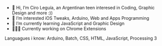 - 👋 Hi, I’m Ciro Leguía, an Argentinan teen interesed in Coding, Graphic Design and more :))
- 👀 I’m interested iOS Tweaks, Arduino, Web and Apps Programming
- 🌱 I’m currently learning JavaScript and Graphic Design
- 👨🏻‍💻 Currently working on Chrome Extensions

Languagues i know: 
Arduino, Batch, CSS, HTML, JavaScript, Processing 3
